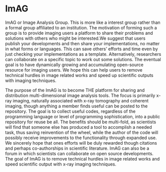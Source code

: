 # ImAG
ImAG or Image Analysis Group. This is more like a interest group rather than a formal group affiliated to an institution. The motivation of forming such a group is to provide imaging users a platform to share their problems and solutions with others who might be interested.We suggest that users publish your developments and then share your implementations, no matter in what forms or languages. This can save others’ efforts and time even by just checking your implementations as a template. Alternatively, researchers can collaborate on a specific topic to work out some solutions. The eventual goal is to have dynamically growing and accumulating open-source resource for imaging users. We hope this can help users to remove technical hurdles in image related works and speed up scientific outputs with imaging techniques. 

The purpose of the ImAG is to become THE platform for sharing and distribution multi-dimensional image analysis tools.  The focus is primarily x-ray imaging, naturally associated with x-ray tomography and coherent imaging, though anything a member finds useful can be posted to the repository.  The goal is to collect useful codes, regardless of the programming language or level of programming sophistication, into a public repository for reuse be all.  The benefits should be multi-fold, as scientists will find that someone else has produced a tool to accomplish a needed task, thus saving reinvention of the wheel, while the author of the code will possibly receive improvements to the functionality through expanded use.  We sincerely hope that ones efforts will be duly rewarded though citations and perhaps co-authorships in scientific literature. ImAG can also be a forum in which scientists can collaborate on open source developments. The goal of ImAG is to remove technical hurdles in image related works and speed scientific output with x-ray imaging techniques. 